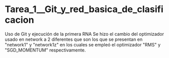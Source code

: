 # Tarea_1__Git_y_red_basica_de_clasificacion
Uso de Git y ejecución de la primera RNA
Se hizo el cambio del optimizador usado en network a 2 diferentes que son los que se presentan en "network1" y "network1z" en los cuales se empleó el optimizador "RMS" y "SGD_MOMENTUM" respectivamente.
